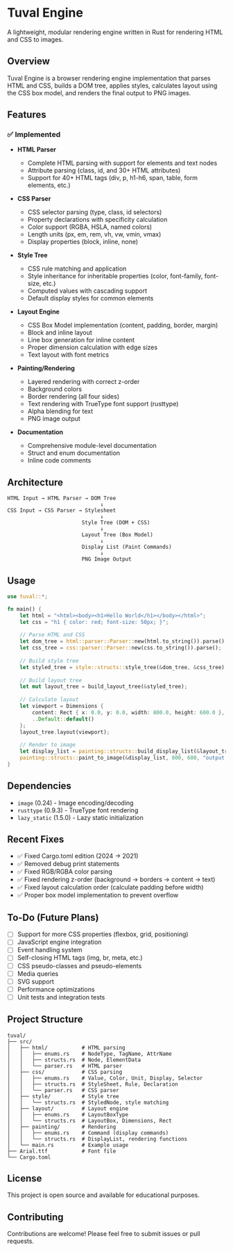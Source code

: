 # Tuval Engine

A lightweight, modular rendering engine written in Rust for rendering HTML and CSS to images.

## Overview

Tuval Engine is a browser rendering engine implementation that parses HTML and CSS, builds a DOM tree, applies styles, calculates layout using the CSS box model, and renders the final output to PNG images.

## Features

### ✅ Implemented

- **HTML Parser**
  - Complete HTML parsing with support for elements and text nodes
  - Attribute parsing (class, id, and 30+ HTML attributes)
  - Support for 40+ HTML tags (div, p, h1-h6, span, table, form elements, etc.)

- **CSS Parser**
  - CSS selector parsing (type, class, id selectors)
  - Property declarations with specificity calculation
  - Color support (RGBA, HSLA, named colors)
  - Length units (px, em, rem, vh, vw, vmin, vmax)
  - Display properties (block, inline, none)

- **Style Tree**
  - CSS rule matching and application
  - Style inheritance for inheritable properties (color, font-family, font-size, etc.)
  - Computed values with cascading support
  - Default display styles for common elements

- **Layout Engine**
  - CSS Box Model implementation (content, padding, border, margin)
  - Block and inline layout
  - Line box generation for inline content
  - Proper dimension calculation with edge sizes
  - Text layout with font metrics

- **Painting/Rendering**
  - Layered rendering with correct z-order
  - Background colors
  - Border rendering (all four sides)
  - Text rendering with TrueType font support (rusttype)
  - Alpha blending for text
  - PNG image output

- **Documentation**
  - Comprehensive module-level documentation
  - Struct and enum documentation
  - Inline code comments

## Architecture

```
HTML Input → HTML Parser → DOM Tree
                              ↓
CSS Input → CSS Parser → Stylesheet
                              ↓
                        Style Tree (DOM + CSS)
                              ↓
                        Layout Tree (Box Model)
                              ↓
                        Display List (Paint Commands)
                              ↓
                        PNG Image Output
```

## Usage

```rust
use tuval::*;

fn main() {
    let html = "<html><body><h1>Hello World</h1></body></html>";
    let css = "h1 { color: red; font-size: 50px; }";
    
    // Parse HTML and CSS
    let dom_tree = html::parser::Parser::new(html.to_string()).parse();
    let css_tree = css::parser::Parser::new(css.to_string()).parse();
    
    // Build style tree
    let styled_tree = style::structs::style_tree(&dom_tree, &css_tree);
    
    // Build layout tree
    let mut layout_tree = build_layout_tree(&styled_tree);
    
    // Calculate layout
    let viewport = Dimensions {
        content: Rect { x: 0.0, y: 0.0, width: 800.0, height: 600.0 },
        ..Default::default()
    };
    layout_tree.layout(viewport);
    
    // Render to image
    let display_list = painting::structs::build_display_list(&layout_tree);
    painting::structs::paint_to_image(&display_list, 800, 600, "output.png");
}
```

## Dependencies

- `image` (0.24) - Image encoding/decoding
- `rusttype` (0.9.3) - TrueType font rendering
- `lazy_static` (1.5.0) - Lazy static initialization

## Recent Fixes

- ✅ Fixed Cargo.toml edition (2024 → 2021)
- ✅ Removed debug print statements
- ✅ Fixed RGB/RGBA color parsing
- ✅ Fixed rendering z-order (background → borders → content → text)
- ✅ Fixed layout calculation order (calculate padding before width)
- ✅ Proper box model implementation to prevent overflow

## To-Do (Future Plans)

- [ ] Support for more CSS properties (flexbox, grid, positioning)
- [ ] JavaScript engine integration
- [ ] Event handling system
- [ ] Self-closing HTML tags (img, br, meta, etc.)
- [ ] CSS pseudo-classes and pseudo-elements
- [ ] Media queries
- [ ] SVG support
- [ ] Performance optimizations
- [ ] Unit tests and integration tests

## Project Structure

```
tuval/
├── src/
│   ├── html/           # HTML parsing
│   │   ├── enums.rs    # NodeType, TagName, AttrName
│   │   ├── structs.rs  # Node, ElementData
│   │   └── parser.rs   # HTML parser
│   ├── css/            # CSS parsing
│   │   ├── enums.rs    # Value, Color, Unit, Display, Selector
│   │   ├── structs.rs  # StyleSheet, Rule, Declaration
│   │   └── parser.rs   # CSS parser
│   ├── style/          # Style tree
│   │   └── structs.rs  # StyledNode, style matching
│   ├── layout/         # Layout engine
│   │   ├── enums.rs    # LayoutBoxType
│   │   └── structs.rs  # LayoutBox, Dimensions, Rect
│   ├── painting/       # Rendering
│   │   ├── enums.rs    # Command (display commands)
│   │   └── structs.rs  # DisplayList, rendering functions
│   └── main.rs         # Example usage
├── Arial.ttf           # Font file
└── Cargo.toml
```

## License

This project is open source and available for educational purposes.

## Contributing

Contributions are welcome! Please feel free to submit issues or pull requests.
